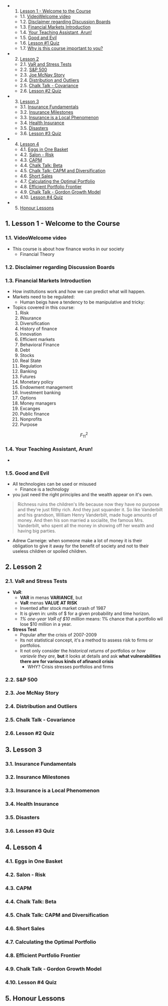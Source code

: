 <!-- vscode-markdown-toc -->
* 1. [Lesson 1 - Welcome to the Course](#Lesson1-WelcometotheCourse)
	* 1.1. [VideoWelcome video](#VideoWelcomevideo)
	* 1.2. [Disclaimer regarding Discussion Boards](#DisclaimerregardingDiscussionBoards)
	* 1.3. [Financial Markets Introduction](#FinancialMarketsIntroduction)
	* 1.4. [Your Teaching Assistant, Arun!](#YourTeachingAssistantArun)
	* 1.5. [Good and Evil](#GoodandEvil)
	* 1.6. [Lesson #1 Quiz](#Lesson1Quiz)
	* 1.7. [Why is this course important to you?](#Whyisthiscourseimportanttoyou)
* 2. [Lesson 2](#Lesson2)
	* 2.1. [VaR and Stress Tests](#VaRandStressTests)
	* 2.2. [S&P 500](#SP500)
	* 2.3. [Joe McNay Story](#JoeMcNayStory)
	* 2.4. [Distribution and Outliers](#DistributionandOutliers)
	* 2.5. [Chalk Talk - Covariance](#ChalkTalk-Covariance)
	* 2.6. [Lesson #2 Quiz](#Lesson2Quiz)
* 3. [Lesson 3](#Lesson3)
	* 3.1. [Insurance Fundamentals](#InsuranceFundamentals)
	* 3.2. [Insurance Milestones](#InsuranceMilestones)
	* 3.3. [Insurance is a Local Phenomenon](#InsuranceisaLocalPhenomenon)
	* 3.4. [Health Insurance](#HealthInsurance)
	* 3.5. [Disasters](#Disasters)
	* 3.6. [Lesson #3 Quiz](#Lesson3Quiz)
* 4. [Lesson 4](#Lesson4)
	* 4.1. [Eggs in One Basket](#EggsinOneBasket)
	* 4.2. [Salon - Risk](#Salon-Risk)
	* 4.3. [CAPM](#CAPM)
	* 4.4. [Chalk Talk: Beta](#ChalkTalk:Beta)
	* 4.5. [Chalk Talk: CAPM and Diversification](#ChalkTalk:CAPMandDiversification)
	* 4.6. [Short Sales](#ShortSales)
	* 4.7. [Calculating the Optimal Portfolio](#CalculatingtheOptimalPortfolio)
	* 4.8. [Efficient Portfolio Frontier](#EfficientPortfolioFrontier)
	* 4.9. [Chalk Talk - Gordon Growth Model](#ChalkTalk-GordonGrowthModel)
	* 4.10. [Lesson #4 Quiz](#Lesson4Quiz)
* 5. [Honour Lessons](#HonourLessons)

<!-- vscode-markdown-toc-config
	numbering=true
	autoSave=true
	/vscode-markdown-toc-config -->
<!-- /vscode-markdown-toc -->

##  1. <a name='Lesson1-WelcometotheCourse'></a>Lesson 1 - Welcome to the Course

###  1.1. <a name='VideoWelcomevideo'></a>VideoWelcome video
- This course is about how finance works in our society
  - Financial Theory


###  1.2. <a name='DisclaimerregardingDiscussionBoards'></a>Disclaimer regarding Discussion Boards

###  1.3. <a name='FinancialMarketsIntroduction'></a>Financial Markets Introduction
- How institutions work and how we can predict what will happen.
- Markets need to be regulated:
  - Human beigs have a tendency to be manipulative and tricky:
- Topics covered in this course:
  1. Risk
  2. INsurance
  3. Diversification
  4. History of finance
  5. Innovation
  6. Efficient markets
  7. Behavioral Finance
  8. Debt
  9. Stocks
  10. Real State
  11. Regulation
  12. Banking
  13. Futures
  14. Monetary policy
  15. Endowment management
  16. Investment banking
  17. Options
  18. Money managers
  19. Excanges
  20. Public finance
  21. Nonprofits
  22. Purpose

``` math
F^{2}_{11}
```

###  1.4. <a name='YourTeachingAssistantArun'></a>Your Teaching Assistant, Arun!
-
###  1.5. <a name='GoodandEvil'></a>Good and Evil
- All technologies can be used or misused
  - Finance is a technology
- you  just need the right principles and the wealth appear on it's own.

> Richness ruins the children's life because now they have no purpose and they're just filthy rich. And they just squander it. So like Vanderbilt and his grandson, William Henry Vanderbilt, made huge amounts of money. And then his son married a socialite, the famous Mrs. Vanderbilt, who spent all the money in showing off her wealth and having big parties.

- Adrew Carneige: when someone make a lot of money it is their obligation to give it away for the benefit of society and not to their useless children or spoiled children. 

##  2. <a name='Lesson2'></a>Lesson 2

###  2.1. <a name='VaRandStressTests'></a>VaR and Stress Tests
- **VaR**:
  - **VAR** in menas **VARIANCE**, but 
  - **VaR** menas **VALUE AT RISK**
  - Invented after stock market crash of 1987
  - It is given in: units of $ for a given probability and time horizon.
  - *1% one-year VaR of $10 million* means: 1% chance that a portfolio wil lose $10 million in a year.
- **Stress Test**
  - Popular after the crisis of 2007-2009
  - Its not statistical concept, it's a method to assess risk to firms or portfolios.
  - It not only consider the *historical returns* of portfolios  or *how variavle they are*, **but** it looks at details and ask **what vulnerabilities there are for various kinds of afinancil crisis**
    - WHY? Crisis stresses portfolios and firms
###  2.2. <a name='SP500'></a>S&P 500

###  2.3. <a name='JoeMcNayStory'></a>Joe McNay Story

###  2.4. <a name='DistributionandOutliers'></a>Distribution and Outliers

###  2.5. <a name='ChalkTalk-Covariance'></a>Chalk Talk - Covariance

###  2.6. <a name='Lesson2Quiz'></a>Lesson #2 Quiz

##  3. <a name='Lesson3'></a>Lesson 3

###  3.1. <a name='InsuranceFundamentals'></a>Insurance Fundamentals

###  3.2. <a name='InsuranceMilestones'></a>Insurance Milestones

###  3.3. <a name='InsuranceisaLocalPhenomenon'></a>Insurance is a Local Phenomenon

###  3.4. <a name='HealthInsurance'></a>Health Insurance

###  3.5. <a name='Disasters'></a>Disasters

###  3.6. <a name='Lesson3Quiz'></a>Lesson #3 Quiz

##  4. <a name='Lesson4'></a>Lesson 4

###  4.1. <a name='EggsinOneBasket'></a>Eggs in One Basket

###  4.2. <a name='Salon-Risk'></a>Salon - Risk

###  4.3. <a name='CAPM'></a>CAPM

###  4.4. <a name='ChalkTalk:Beta'></a>Chalk Talk: Beta

###  4.5. <a name='ChalkTalk:CAPMandDiversification'></a>Chalk Talk: CAPM and Diversification

###  4.6. <a name='ShortSales'></a>Short Sales

###  4.7. <a name='CalculatingtheOptimalPortfolio'></a>Calculating the Optimal Portfolio

###  4.8. <a name='EfficientPortfolioFrontier'></a>Efficient Portfolio Frontier

###  4.9. <a name='ChalkTalk-GordonGrowthModel'></a>Chalk Talk - Gordon Growth Model

###  4.10. <a name='Lesson4Quiz'></a>Lesson #4 Quiz

##  5. <a name='HonourLessons'></a>Honour Lessons